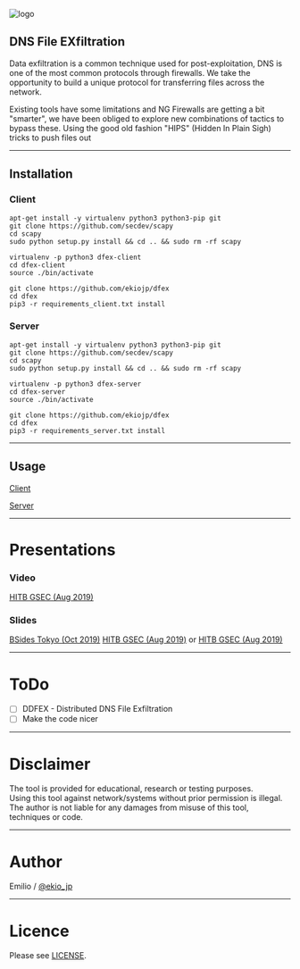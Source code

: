 ![logo](https://dfex.dob.jp/img/intro-bg.jpg)

## DNS File EXfiltration

Data exfiltration is a common technique used for post-exploitation, DNS is one of the most common protocols through firewalls.
We take the opportunity to build a unique protocol for transferring files across the network.

Existing tools have some limitations and NG Firewalls are getting a bit "smarter", we have been obliged to explore new combinations of tactics to bypass these.
Using the good old fashion "HIPS" (Hidden In Plain Sigh) tricks to push files out

----

## Installation

### Client
```
apt-get install -y virtualenv python3 python3-pip git
git clone https://github.com/secdev/scapy
cd scapy
sudo python setup.py install && cd .. && sudo rm -rf scapy
```

```
virtualenv -p python3 dfex-client
cd dfex-client
source ./bin/activate
```

```
git clone https://github.com/ekiojp/dfex
cd dfex
pip3 -r requirements_client.txt install
```

### Server
```
apt-get install -y virtualenv python3 python3-pip git
git clone https://github.com/secdev/scapy
cd scapy
sudo python setup.py install && cd .. && sudo rm -rf scapy
```

```
virtualenv -p python3 dfex-server
cd dfex-server
source ./bin/activate
```

```
git clone https://github.com/ekiojp/dfex
cd dfex
pip3 -r requirements_server.txt install
```

----

## Usage

[Client](https://github.com/ekiojp/dfex/wiki/DFEX-Client)

[Server](https://github.com/ekiojp/dfex/wiki/DFEX-Server)

----

# Presentations

### Video
[HITB GSEC (Aug 2019)](https://youtu.be/tm2dyKGVNko?t=7493)
### Slides
[BSides Tokyo (Oct 2019)](https://speakerdeck.com/ekio_jp/dfex-dns-file-exfiltration-bsides-tokyo)
[HITB GSEC (Aug 2019)](https://speakerdeck.com/ekio_jp/dfex-dns-file-exfiltration) or 
[HITB GSEC (Aug 2019)](https://gsec.hitb.org/materials/sg2019/D2%20COMMSEC%20-%20DFEX%20%e2%80%93%20DNS%20File%20EXfiltration%20-%20Emilio%20Couto.pdf)

----

# ToDo

- [ ] DDFEX - Distributed DNS File Exfiltration
- [ ] Make the code nicer

----

# Disclaimer

The tool is provided for educational, research or testing purposes.<br>
Using this tool against network/systems without prior permission is illegal.<br>
The author is not liable for any damages from misuse of this tool, techniques or code.

----

# Author

Emilio / [@ekio_jp](https://twitter.com/ekio_jp)

----

# Licence

Please see [LICENSE](https://github.com/ekiojp/dfex/blob/master/LICENSE).
